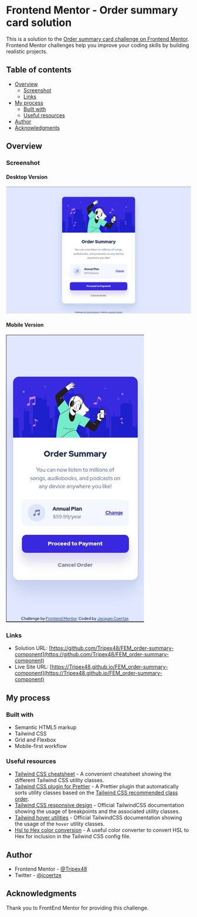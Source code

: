 # Frontend Mentor - Order summary card solution

This is a solution to the [Order summary card challenge on Frontend Mentor](https://www.frontendmentor.io/challenges/order-summary-component-QlPmajDUj). Frontend Mentor challenges help you improve your coding skills by building realistic projects.

## Table of contents

- [Overview](#overview)
  - [Screenshot](#screenshot)
  - [Links](#links)
- [My process](#my-process)
  - [Built with](#built-with)
  - [Useful resources](#useful-resources)
- [Author](#author)
- [Acknowledgments](#acknowledgments)

## Overview

### Screenshot

#### Desktop Version

![Desktop version](./screenshots/screenshot_desktop.jpg)

#### Mobile Version

![Mobile version](./screenshots/screenshot_mobile.jpg)

### Links

- Solution URL: [https://github.com/Tripex48/FEM_order-summary-component](https://github.com/Tripex48/FEM_order-summary-component)
- Live Site URL: [https://Tripex48.github.io/FEM_order-summary-component](https://Tripex48.github.io/FEM_order-summary-component)

## My process

### Built with

- Semantic HTML5 markup
- Tailwind CSS
- Grid and Flexbox
- Mobile-first workflow

### Useful resources

- [Tailwind CSS cheatsheet](https://nerdcave.com/tailwind-cheat-sheet) - A convenient cheatsheet showing the different Tailwind CSS utility classes.
- [Tailwind CSS plugin for Prettier](https://github.com/tailwindlabs/prettier-plugin-tailwindcss) - A Prettier plugin that automatically sorts utility classes based on the [Tailwind CSS recommended class order](https://tailwindcss.com/blog/automatic-class-sorting-with-prettier#how-classes-are-sorted).
- [Tailwind CSS responsive design](https://tailwindcss.com/docs/responsive-design) - Official TailwindCSS documentation showing the usage of breakpoints and the associated utility classes.
- [Tailwind hover utilities](https://tailwindcss.com/docs/hover-focus-and-other-states#styling-based-on-parent-state) - Official TailwindCSS documentation showing the usage of the `hover` utility classes.
- [Hsl to Hex color conversion](https://htmlcolors.com/hsl-to-hex) - A useful color converter to convert HSL to Hex for inclusion in the Tailwind CSS config file.

## Author

- Frontend Mentor - [@Tripex48](https://www.frontendmentor.io/profile/Tripex48)
- Twitter - [@jcoertze](https://www.twitter.com/jcoertze)

## Acknowledgments

Thank you to FrontEnd Mentor for providing this challenge.
